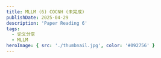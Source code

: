```yaml
---
title: MLLM (6) COCNH (未完成)
publishDate: 2025-04-29
description: 'Paper Reading 6'
tags:
  - 论文分享
  - MLLM
heroImage: { src: './thumbnail.jpg', color: '#092756' }
---
```


